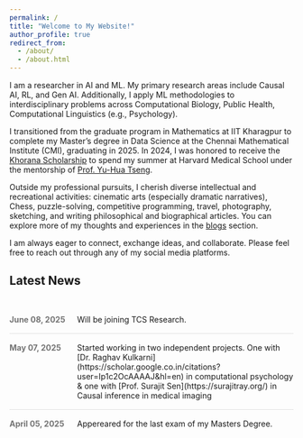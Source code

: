 ```yaml
---
permalink: /
title: "Welcome to My Website!"
author_profile: true
redirect_from: 
  - /about/
  - /about.html
---
```


I am a researcher in AI and ML. My primary research areas include Causal AI, RL, and Gen AI. Additionally, I apply ML methodologies to interdisciplinary problems across Computational Biology, Public Health, Computational Linguistics (e.g., Psychology).

I transitioned from the graduate program in Mathematics at IIT Kharagpur to complete my Master’s degree in Data Science at the Chennai Mathematical Institute (CMI), graduating in 2025. In 2024, I was honored to receive the [Khorana Scholarship](https://iusstf.org/khorana-program-for-scholars) to spend my summer at Harvard Medical School under the mentorship of [Prof. Yu-Hua Tseng](https://yhtsenglab.org/).

Outside my professional pursuits, I cherish diverse intellectual and recreational activities: cinematic arts (especially dramatic narratives), Chess, puzzle-solving, competitive programming, travel, photography, sketching, and writing philosophical and biographical articles. You can explore more of my thoughts and experiences in the [blogs](https://gaurangakrb.github.io/year-archive/) section.

I am always eager to connect, exchange ideas, and collaborate. Please feel free to reach out through any of my social media platforms.

<style>
  /* news-feed container */
  .news-list {
    list-style: none;
    padding: 0;
    margin: 2rem 0;
  }

  /* each news item */
  .news-item {
    display: flex;
    align-items: flex-start;
    border-bottom: 1px solid #e0e0e0;
    padding: 1rem 0;
  }
  .news-item:last-child {
    border-bottom: none;
  }

  /* date on the left: inherits theme text color, then mutes via opacity */
  .news-item time {
    flex: 0 0 120px;
    color: currentColor;
    opacity: 0.6;
    font-weight: bold;
  }

  /* content on the right */
  .news-content {
    flex: 1;
  }
  .news-content a {
    font-size: 1.05rem;
    font-weight: 600;
    color: #007acc;
    text-decoration: none;
  }
  .news-content a:hover {
    text-decoration: underline;
  }
  .news-content p {
    margin: 0.25rem 0 0;
    color: #333;
    font-size: 0.95rem;
  }
</style>

## Latest News

<ul class="news-list">
  <li class="news-item">
    <time datetime="2025-06-08">June 08, 2025</time>
    <div class="news-content">
      Will be joining TCS Research.
    </div>
  </li>
  <li class="news-item">
    <time datetime="2025-05-07">May 07, 2025</time>
    <div class="news-content">
      Started working in two independent projects. One with [Dr. Raghav Kulkarni](https://scholar.google.co.in/citations?user=Ip1c2OcAAAAJ&hl=en) in computational psychology & one with [Prof. Surajit Sen](https://surajitray.org/) in Causal inference in medical imaging 
    </div>
  </li>
  <li class="news-item">
    <time datetime="2025-05-03">April 05, 2025</time>
    <div class="news-content">
      Appereared for the last exam of my Masters Degree.
    </div>
  </li>
</ul>
